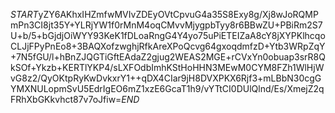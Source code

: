 $START$yZY6AKhxIHZmfwMVIvZDEyOVtCpvuG4a35S8Exy8g/Xj8wJoRQMPmPn3CI8jt35Y+YLRjYW1f0rMnM4oqCMvvMjygpbTyy8r6BBwZU+PBiRm2S7U+b/5+bGjdjOiWYY93KeK1fDLoaRngG4Y4yo75uPiETEIZaA8cY8jXYPKlhcqoCLJjFPyPnEo8+3BAQXofzwghjRfkAreXPoQcvg64gxoqdmfzD+Ytb3WRpZqY+7N5fGU/l+hBnZJQGTiGftEAdaZ2gjug2WEAS2MGE+rCVxYn0obuap3srR8QkSOf+Ykzb+KERTlYKP4/sLXFOdbImhKStHoHHN3MEwM0CYM8FZh1WlHjWvG8z2/QyOKtpRyKwDvkxrY1++qDX4CIar9jH8DVXPKX6Rjf3+mLBbN30cgGYMXNULopmSvU5EdrIgEO6mZ1xzE6GcaT1h9/vYTtCI0DUlQlnd/Es/XmejZ2qFRhXbGKkvhct87v7oJfiw=$END$